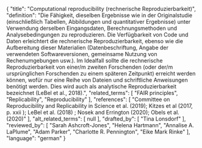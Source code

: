 {
    "title": "Computational reproducibility (rechnerische Reproduzierbarkeit)",
    "definition": "Die Fähigkeit, dieselben Ergebnisse wie in der Originalstudie (einschließlich Tabellen, Abbildungen und quantitativer Ergebnisse) unter Verwendung derselben Eingangsdaten, Berechnungsmethoden und Analysebedingungen zu reproduzieren. Die Verfügbarkeit von Code und Daten erleichtert die rechnerische Reproduzierbarkeit, ebenso wie die Aufbereitung dieser Materialien (Datenbeschriftung, Angabe der verwendeten Softwareversionen, gemeinsame Nutzung von Rechenumgebungen usw.). Im Idealfall sollte die rechnerische Reproduzierbarkeit von einer/m zweiten Forschenden (oder der/m ursprünglichen Forschenden zu einem späteren Zeitpunkt) erreicht werden können, wofür nur eine Reihe von Dateien und schriftliche Anweisungen benötigt werden. Dies wird auch als analytische Reproduzierbarkeit bezeichnet (LeBel et al., 2018).",
    "related_terms": [
        "FAIR principles",
        "Replicability",
        "Reproducibility"
    ],
    "references": [
        "Committee on Reproducibility and Replicability in Science et al. (2019); Kitzes et al (2017, p. xxii ); LeBel et al. (2018) ; Nosek and Errington (2020); Obels et al. (2020)"
    ],
    "alt_related_terms": [
        null
    ],
    "drafted_by": [
        "Tina Lonsdorf"
    ],
    "reviewed_by": [
        "Sarah Ashcroft-Jones",
        "Helena Hartmann",
        "Annalise A. LaPlume",
        "Adam Parker",
        "Charlotte R. Pennington",
        "Eike Mark Rinke"
    ],
    "language": "german"
}
